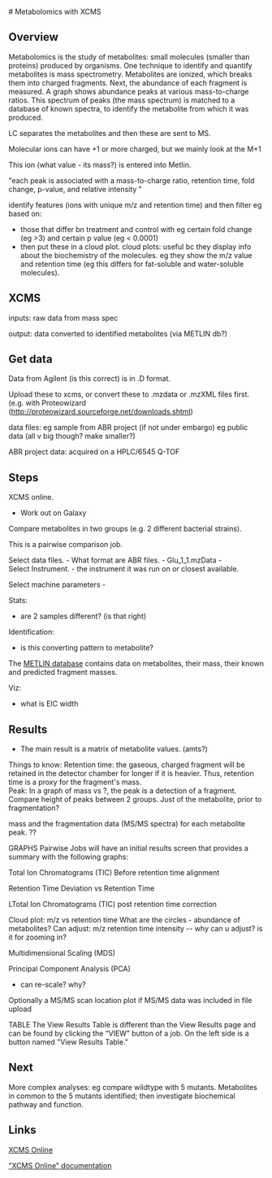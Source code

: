 <br>
# Metabolomics with XCMS

## Overview

Metabolomics is the study of metabolites: small molecules (smaller than proteins) produced by organisms. One technique to identify and quantify metabolites is mass spectrometry. Metabolites are ionized, which breaks them into charged fragments. Next, the abundance of each fragment is measured. A graph shows abundance peaks at various mass-to-charge ratios. This spectrum of peaks (the mass spectrum) is matched to a database of known spectra, to identify the metabolite from which it was produced.


LC separates the metabolites and then these are sent to MS.

Molecular ions can have +1 or more charged, but we mainly look at the M+1

This ion (what value - its mass?) is entered into Metlin.

"each peak is associated with a mass-to-charge ratio, retention time,
fold change, p-value, and relative intensity "

identify features (ions with unique m/z and retention time)
and then filter eg based on:
- those that differ bn treatment and control with eg certain fold change (eg >3) and certain p value (eg < 0.0001)
- then put these in a cloud plot. cloud plots:
useful bc they display info about the biochemistry of the molecules. eg they show the m/z value and retention time (eg this differs for fat-soluble and water-soluble molecules).



## XCMS

inputs: raw data from mass spec

output: data converted to identified metabolites (via METLIN db?)



## Get data

Data from Agilent (is this correct) is in .D format.

Upload these to xcms, or convert these to .mzdata or .mzXML files first. (e.g. with Proteowizard (http://proteowizard.sourceforge.net/downloads.shtml)




data files:
eg sample from ABR project (if not under embargo)
eg public data (all v big though? make smaller?)


ABR project data:
acquired on a HPLC/6545 Q-TOF




## Steps

XCMS online.
- Work out on Galaxy

Compare metabolites in two groups (e.g. 2 different bacterial strains).

This is a pairwise comparison job.

Select data files.  - What format are ABR files.
    -  Glu_1_1.mzData
    -  
Select Instrument. - the instrument it was run on or closest available.

Select machine parameters -

Stats:
- are 2 samples different? (is that right)

Identification:
- is this converting pattern to metabolite?


The [METLIN database](https://metlin.scripps.edu/landing_page.php?pgcontent=mainPage) contains data on metabolites, their mass, their known and predicted fragment masses.

Viz:
- what is EIC width

## Results
- The main result is a matrix of metabolite values. (amts?)


Things to know:<!-- correct? -->
Retention time: the gaseous, charged fragment will be retained in the detector chamber for longer if it is heavier. Thus, retention time is a proxy for the fragment's mass.  
Peak: In a graph of mass vs ?, the peak is a detection of a fragment. Compare height of peaks between 2 groups. Just of the metabolite, prior to fragmentation?


mass and the fragmentation data (MS/MS spectra) for each metabolite peak. ??



GRAPHS
Pairwise Jobs will have an initial results screen that provides a summary with the following graphs:

Total Ion Chromatograms (TIC) Before retention time alignment

Retention Time Deviation vs Retention Time

LTotal Ion Chromatograms (TIC) post retention time correction


Cloud plot: m/z vs retention time
What are the circles - abundance of metabolites?
Can adjust:
m/z
retention time
intensity
-- why can u adjust? is it for zooming in?  



Multidimensional Scaling (MDS)



Principal Component Analysis (PCA)
- can re-scale? why?


Optionally a MS/MS scan location plot if MS/MS data was included in file upload


TABLE
The View Results Table is different than the View Results page and can be found by clicking the “VIEW” button of a job. On the left side is a button named "View Results Table."




## Next

More complex analyses: eg compare wildtype with 5 mutants. Metabolites in common to the 5 mutants identified; then investigate biochemical pathway and function.


## Links

[XCMS Online](https://xcmsonline.scripps.edu)

["XCMS Online" documentation](https://xcmsonline.scripps.edu/landing_page.php?pgcontent=documentation)
